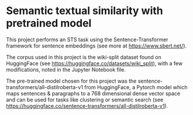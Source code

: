 # Semantic textual similarity with pretrained model

This project performs an STS task using the Sentence-Transformer framework for sentence embeddings (see more at https://www.sbert.net/).

The corpus used in this project is the wiki-split dataset found on HuggingFace (see https://huggingface.co/datasets/wiki_split), with a few modifications, noted in the Jupyter Notebook file.

The pre-trained model chosen for this project was the sentence-transformers/all-distilroberta-v1 from HuggingFace, a Pytorch model which maps sentences & paragraphs to a 768 dimensional dense vector space and can be used for tasks like clustering or semantic search (see https://huggingface.co/sentence-transformers/all-distilroberta-v1).
